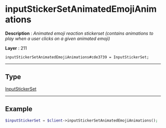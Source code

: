 # inputStickerSetAnimatedEmojiAnimations

**Description** : *Animated emoji reaction stickerset \(contains animations to play when a user clicks on a given animated emoji\)*

**Layer** : 211

```tl
inputStickerSetAnimatedEmojiAnimations#cde3739 = InputStickerSet;
```

---

## Type

[InputStickerSet](type/InputStickerSet)

---

## Example

```php
$inputStickerSet = $client->inputStickerSetAnimatedEmojiAnimations();
```